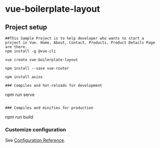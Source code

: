 # vue-boilerplate-layout

## Project setup

```
##This Sample Project is to help developer who wants to start a project in Vue. Home, About, Contact, Products, Product Details Page are there.
npm install -g @vue-cli

vue create vue-boilerplate-layout

npm install --save vue-router

npm install axios

### Compiles and hot-reloads for development
```
npm run serve
```

### Compiles and minifies for production
```
npm run build

### Customize configuration
See [Configuration Reference](https://cli.vuejs.org/config/).
